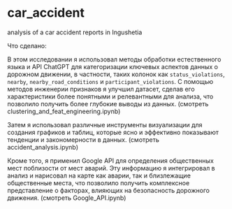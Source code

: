 # car_accident
analysis of a car accident reports in Ingushetia

Что сделано:

В этом исследовании я использовал методы обработки естественного языка и API ChatGPT для категоризации ключевых аспектов данных о дорожном движении, в частности, таких колонок как `status_violations`, `nearby`, `nearby_road_conditions` и `participant_violations`. С помощью методов инженерии признаков я улучшил датасет, сделав его характеристики более понятными и релевантными для анализа, что позволило получить более глубокие выводы из данных. (смотреть clustering_and_feat_engineering.ipynb)

Затем я использовал различные инструменты визуализации для создания графиков и таблиц, которые ясно и эффективно показывают тенденции и закономерности в данных. (смотреть accident_analysis.ipynb)

Кроме того, я применил Google API  для определения общественных мест поблизости от мест аварий. Эту информацию я интегрировал в анализ и нарисовал на карте как аварии, так и близлежащие общественные места, что позволило получить комплексное представление о факторах, влияющих на безопасность дорожного движения. (смотреть Google_API.ipynb)

